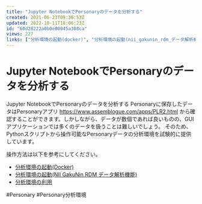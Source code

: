 ```yaml
---
title: "Jupyter NotebookでPersonaryのデータを分析する"
created: 2021-06-23T09:36:53Z
updated: 2022-10-11T18:06:23Z
id: "60d28222a0b0e00045a308ca"
views: 227
links: ["分析環境の起動(docker)", "分析環境の起動(nii_gakunin_rdm_データ解析機能)", "分析環境の利用", "personary", "personary分析環境"]
---
```


# Jupyter NotebookでPersonaryのデータを分析する

Jupyter NotebookでPersonaryのデータを分析する
Personaryに保存したデータはPersonaryアプリ https://www.assemblogue.com/apps/PLR2.html から確認することができます。しかしながら、データが数個であれば良いものの、GUIアプリケーションでは多くのデータを扱うことは難しいでしょう。
そのため、Pythonスクリプトから操作可能なPersonaryデータの分析環境を試験的に提供しています。

操作方法は以下を参考にしてください。
- [分析環境の起動(Docker)](分析環境の起動(Docker).md)
- [分析環境の起動(NII GakuNin RDM データ解析機能)](分析環境の起動(NII_GakuNin_RDM_データ解析機能).md)
- [分析環境の利用](分析環境の利用.md)

#Personary #Personary分析環境
